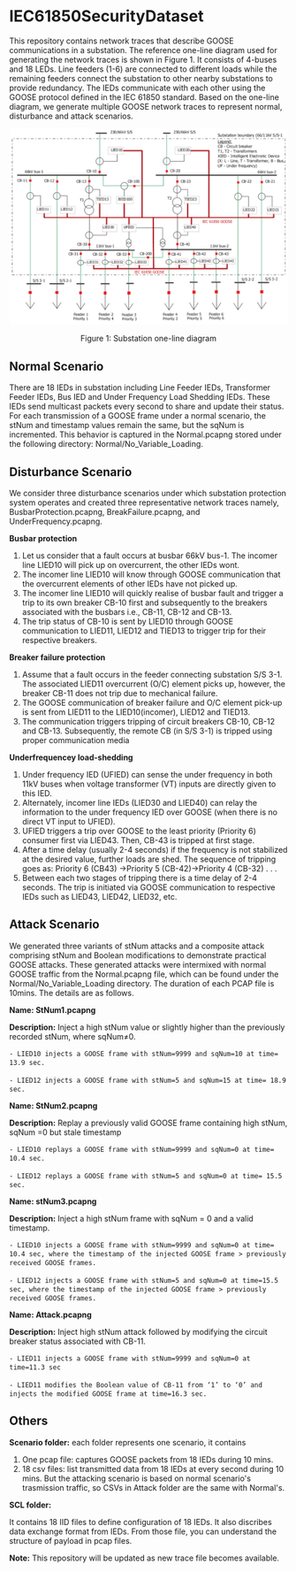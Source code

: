 # IEC61850SecurityDataset
This repository contains network traces that describe GOOSE communications in a substation. The reference one-line diagram used for generating the network traces is shown in Figure 1. It consists of 4-buses and 18 LEDs. Line feeders (1-6) are connected to different loads while the remaining feeders connect the substation to other nearby substations to provide redundancy. The IEDs communicate with  each other using the GOOSE protocol defined in the IEC 61850 standard. Based on the one-line diagram, we generate multiple GOOSE network traces to represent normal, disturbance and attack scenarios.

![one-line substation diagram](one_line.png)
<p align="center">Figure 1: Substation one-line diagram<p align="center">

## Normal Scenario
There are 18 IEDs in substation including Line Feeder IEDs, Transformer Feeder IEDs, Bus IED and Under Frequency Load Shedding IEDs.
These IEDs send multicast packets every second to share and update their status. For each transmission of a GOOSE frame under a normal scenario, the stNum and timestamp values remain the same, but the sqNum is incremented. This behavior is captured in the Normal.pcapng stored under the following directory: Normal/No_Variable_Loading.

## Disturbance Scenario

We consider three disturbance scenarios under which substation protection system operates and created three representative network traces namely, BusbarProtection.pcapng, BreakFailure.pcapng, and UnderFrequency.pcapng.

**Busbar protection** 

1. Let us consider that a fault occurs at busbar 66kV bus-1. The incomer line LIED10 will pick up on overcurrent, the other IEDs wont.
2. The incomer line LIED10 will know through GOOSE communication that the overcurrent elements of other IEDs have not picked up.
3. The incomer line LIED10 will quickly realise of busbar fault and trigger a trip to its own breaker CB-10 first and subsequently to the breakers associated with the busbars i.e., CB-11, CB-12 and CB-13.
4. The trip status of CB-10 is sent by LIED10 through GOOSE communication to LIED11, LIED12 and TIED13 to trigger trip for their respective breakers.

**Breaker failure protection**

1. Assume that a fault occurs in the feeder connecting substation S/S 3-1. The associated LIED11 overcurrent (O/C) element picks up, however, the breaker CB-11 does not trip due to mechanical failure.
2. The GOOSE communication of breaker failure and O/C element pick-up is sent from LIED11 to the LIED10(incomer), LIED12 and TIED13.
3. The communication triggers tripping of circuit breakers CB-10, CB-12 and CB-13. Subsequently, the remote CB (in S/S 3-1) is tripped using proper communication media

**Underfrequencey load-shedding**
1. Under frequency IED (UFIED) can sense the under frequency in both 11kV buses when voltage transformer (VT) inputs are directly given to this IED.
2. Alternately, incomer line IEDs (LIED30 and LIED40) can relay the information to the under frequency IED over GOOSE (when there is no direct VT input to UFIED).
3. UFIED triggers a trip over GOOSE to the least priority (Priority 6) consumer first via LIED43. Then, CB-43 is tripped at first stage.
4. After a time delay (usually 2-4 seconds) if the frequency is not stabilized at the desired value, further loads are shed. The sequence of tripping goes as: Priority 6 (CB43) →Priority 5 (CB-42)→Priority 4 (CB-32) . . .
5. Between each two stages of tripping there is a time delay of 2-4 seconds. The trip is initiated via GOOSE communication to respective IEDs such as LIED43, LIED42, LIED32, etc.


## Attack Scenario

We generated three variants of stNum attacks and a composite attack comprising stNum and Boolean modifications to demonstrate practical GOOSE attacks. These generated attacks were intermixed with normal GOOSE traffic from the Normal.pcapng file, which can be found under the Normal/No_Variable_Loading directory. The duration of each PCAP file is 10mins. The details are as follows.

**Name: StNum1.pcapng**

**Description:** Inject a high stNum value or slightly higher than the previously recorded stNum, where sqNum≠0.
	
	- LIED10 injects a GOOSE frame with stNum=9999 and sqNum=10 at time= 13.9 sec.
 	
	- LIED12 injects a GOOSE frame with stNum=5 and sqNum=15 at time= 18.9 sec.

**Name: StNum2.pcapng**

**Description:** Replay a previously valid GOOSE frame containing high stNum, sqNum =0 but stale timestamp
	
	- LIED10 replays a GOOSE frame with stNum=9999 and sqNum=0 at time= 10.4 sec.
	
	- LIED12 replays a GOOSE frame with stNum=5 and sqNum=0 at time= 15.5 sec.

**Name: stNum3.pcapng**

**Description:** Inject a high stNum frame with sqNum = 0 and a valid timestamp.
	
	- LIED10 injects a GOOSE frame with stNum=9999 and sqNum=0 at time= 10.4 sec, where the timestamp of the injected GOOSE frame > previously received GOOSE frames.
	
	- LIED12 injects a GOOSE frame with stNum=5 and sqNum=0 at time=15.5 sec, where the timestamp of the injected GOOSE frame > previously received GOOSE frames.

**Name: Attack.pcapng**

**Description:** Inject high stNum attack followed by modifying the circuit breaker status associated with CB-11. 
	
	- LIED11 injects a GOOSE frame with stNum=9999 and sqNum=0 at time=11.3 sec
	
	- LIED11 modifies the Boolean value of CB-11 from ‘1’ to ‘0’ and injects the modified GOOSE frame at time=16.3 sec. 


## Others

**Scenario folder:**  each folder represents one scenario, it contains

	
1. One pcap file: captures GOOSE packets from 18 IEDs during 10 mins. 	
2. 18 csv files: list transmitted data from 18 IEDs at every second during 10 mins. But the attacking scenario is based on normal scenario's trasmission traffic, so CSVs in Attack folder are the same with Normal's.

**SCL folder:**
	
It contains 18 IID files to define configuration of 18 IEDs. It also discribes data exchange format from IEDs. From those file, you can understand the structure of payload in pcap files.

**Note:** This repository will be updated as new trace file becomes available.

